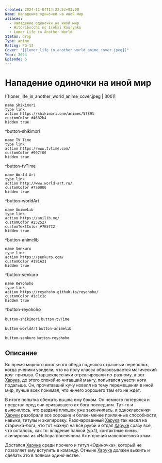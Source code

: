 ```yaml
---
created: 2024-11-04T14:22:53+03:00
Name: Нападение одиночки на иной мир
aliases:
  - Нападение одиночки на иной мир
  - Hitoribocchi no Isekai Kouryaku
  - Loner Life in Another World
Status: drop
Type: anime
Rating: PG-13
Cover: "[[loner_life_in_another_world_anime_cover.jpeg]]"
Year: 2024
Episode: 5
---
```


# Нападение одиночки на иной мир

![[loner_life_in_another_world_anime_cover.jpeg | 300]]

```button
name Shikimori
type link
action https://shikimori.one/animes/57891
customColor #4682b4
hidden true
```
^button-shikimori

```button
name TV Time
type link
action https://www.tvtime.com/
customColor #997f00
hidden true
```
^button-tvTime

```button
name World Art
type link
action http://www.world-art.ru/
customColor #7a0000
hidden true
```
^button-worldArt

```button
name AnimeLib
type link
action https://anilib.me/
customColor #252527
customTextColor #7E57C2
hidden true
```
^button-animelib

```button
name Senkuro
type link
action https://senkuro.com/
customColor #191A21
hidden true
```
^button-senkuro

```button
name ReYohoho
type link
action https://reyohoho.github.io/reyohoho/
customColor #1c1c1c
hidden true
```
^button-reyohoho

`button-shikimori` `button-tvTime`

`button-worldArt` `button-animelib`

`button-senkuro` `button-reyohoho`

## Описание

Во время мирного школьного обеда поднялся страшный переполох, когда ученики увидели, что на полу класса образовывается магический круг призыва. Старшеклассники отреагировали по-разному, а вот [Харука](https://shikimori.one/characters/241378-haruka), до этого спокойно читавший мангу, попытался унести ноги подальше. Он, прочитавший кучу новелл на тему перемещения в иной мир, лучше всех понимал, что ничего хорошего там его не ждёт.

В итоге попытка сбежать вышла ему боком. Он немного потерялся и предстал пред очи призвавшего их бога последним. Тут-то и выяснилось, что раздача плюшек уже закончилась, и одноклассники [Харуки](https://shikimori.one/characters/241378-haruka) разобрали все хорошие и более-менее приличные способности, навыки, титулы и экипировку. Разочарованный [Харука](https://shikimori.one/characters/241378-haruka) так насел на старичка-бога, что тот махнул на всё рукой и отдал [Харуке](https://shikimori.one/characters/241378-haruka) сразу всё, что осталось, как то: владение палкой (ур.1), контактные линзы, экипировка из «Набора поселянина А» и прочий малополезный хлам.

Достался [Харуке](https://shikimori.one/characters/241378-haruka) среди прочего и титул «Одиночка», который не позволяет ему вступить в команду. Отныне [Харука](https://shikimori.one/characters/241378-haruka) должен выжить и сделать это в полном одиночестве.
